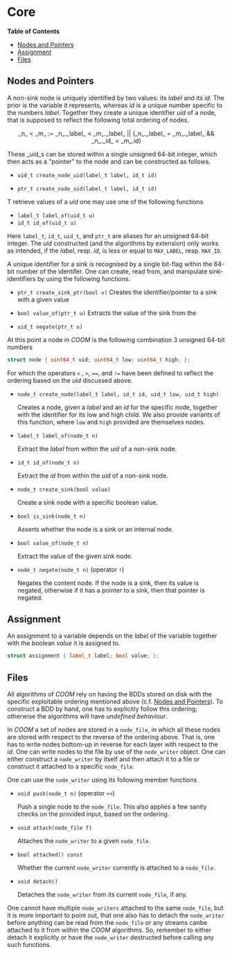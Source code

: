 # Core

**Table of Contents**

- [Nodes and Pointers](#nodes-and-pointers)
- [Assignment](#nodes-and-pointers)
- [Files](#files)


## Nodes and Pointers
A non-sink node is uniquely identified by two values: its _label_ and its _id_.
The prior is the variable it represents, whereas _id_ is a unique number
specific to the numbers _label_. Together they create a unique identifier _uid_
of a node, that is supposed to reflect the following total ordering of nodes.

<p style="text-align: center;">
  _n_ < _m_ := _n_._label_ < _m_._label_ || (_n_._label_ = _m_._label_ && _n_._id_ < _m_.id)
</p>

These _uid_s can be stored within a single unsigned 64-bit integer, which then
acts as a "pointer" to the node and can be constructed as follows.

- `uid_t create_node_uid(label_t label, id_t id)`

- `ptr_t create_node_uid(label_t label, id_t id)`

T retrieve values of a _uid_ one may use one of the following functions

- `label_t label_of(uid_t u)`
- `id_t id_of(uid_t u)`

Here `label_t`, `id_t`, `uid_t`, and `ptr_t` are aliases for an unsigned 64-bit
integer. The _uid_ constructed (and the algorithms by extension) only works as
intended, if the _label_, resp. _id_, is less or equal to `MAX_LABEL`, resp.
`MAX_ID`.

A unique identifier for a sink is recognised by a single bit-flag within the
64-bit number of the identifer. One can create, read from, and manipulate
sink-identifiers by using the following functions.

- `ptr_t create_sink_ptr(bool v)`
  Creates the identifier/pointer to a sink with a given value

- `bool value_of(ptr_t u)`
  Extracts the value of the sink from the 

- `uid_t negate(ptr_t u)`

At this point a node in _COOM_ is the following combination 3 unsigned 64-bit
numbers

```c++
struct node { uint64_t uid; uint64_t low; uint64_t high; };
```

For which the operators `<` , `>`, `==`, and `!=` have been defined to reflect
the ordering based on the _uid_ discussed above.

- `node_t create_node(label_t label, id_t id, uid_t low, uid_t high)`

  Creates a node, given a _label_ and an _id_ for the specific node, together
  with the identifier for its low and high child. We also provide variants of
  this function, where `low` and `high` provided are themselves nodes.

- `label_t label_of(node_t n)`

  Extract the _label_ from within the _uid_ of a non-sink node.

- `id_t id_of(node_t n)`

  Extract the _id_ from within the _uid_ of a non-sink node.

- `node_t create_sink(bool value)`

  Create a sink node with a specific boolean value.

- `bool is_sink(node_t n)`

  Asserts whether the node is a sink or an internal node.

- `bool value_of(node_t n)`

  Extract the value of the given sink node.

- `node_t negate(node_t n)` (operator `!`)

  Negates the content node. If the node is a sink, then its value is negated,
  otherwise if it has a pointer to a sink, then that pointer is negated.


## Assignment

An assignment to a variable depends on the _label_ of the variable together with
the boolean _value_ it is assigned to.

```c++
struct assignment { label_t label; bool value; };
```

## Files
All algorithms of _COOM_ rely on having the BDDs stored on disk with the
specific exploitable ordering mentioned above (c.f. [Nodes and
Pointers](#nodes-and-pointers)). To construct a BDD by hand, one has to
explicitly follow this ordering; otherwise the algorithms will have _undefined
behaviour_.

In _COOM_ a set of nodes are stored in a `node_file`, in which all these nodes
are stored with respect to the reverse of the ordering above. That is, one has
to write nodes bottom-up in reverse for each layer with respect to the _id_. One
can write nodes to the file by use of the `node_writer` object. One can either
construct a `node_writer` by itself and then attach it to a file or construct it
attached to a specific `node_file`.

One can use the `node_writer` using its following member functions

- `void push(node_t n)` (operator `<<`)

  Push a single node to the `node_file`. This also applies a few sanity checks
  on the provided input, based on the ordering.

- `void attach(node_file f)`

  Attaches the `node_writer` to a given `node_file`.

- `bool attached() const`

  Whether the current `node_writer` currently is attached to a `node_file`.

- `void detach()`

  Detaches the `node_writer` from its current `node_file`, if any.

One cannot have multiple `node_writers` attached to the same `node_file`, but it
is more important to point out, that one also has to detach the `node_writer`
before anything can be read from the `node_file` or any streams canbe attached
to it from within the _COOM_ algorithms. So, remember to either detach it
explicitly or have the `node_writer` destructed before calling any such
functions.
